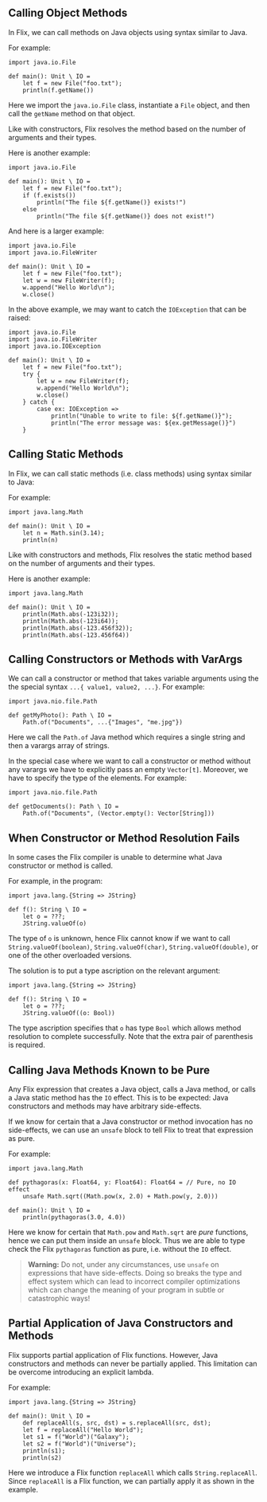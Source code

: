 ## Calling Object Methods

In Flix, we can call methods on Java objects using syntax similar to Java.

For example:

```flix
import java.io.File

def main(): Unit \ IO = 
    let f = new File("foo.txt");
    println(f.getName())
```

Here we import the `java.io.File` class, instantiate a `File` object, and then
call the `getName` method on that object. 

Like with constructors, Flix resolves the method based on the number of
arguments and their types.

Here is another example:

```flix
import java.io.File

def main(): Unit \ IO = 
    let f = new File("foo.txt");
    if (f.exists())
        println("The file ${f.getName()} exists!")
    else
        println("The file ${f.getName()} does not exist!")
```

And here is a larger example:

```flix
import java.io.File
import java.io.FileWriter

def main(): Unit \ IO = 
    let f = new File("foo.txt");
    let w = new FileWriter(f);
    w.append("Hello World\n");
    w.close()
```

In the above example, we may want to catch the `IOException` that can be raised:

```flix
import java.io.File
import java.io.FileWriter
import java.io.IOException

def main(): Unit \ IO = 
    let f = new File("foo.txt");
    try {
        let w = new FileWriter(f);
        w.append("Hello World\n");
        w.close()
    } catch {
        case ex: IOException => 
            println("Unable to write to file: ${f.getName()}");
            println("The error message was: ${ex.getMessage()}")
    }
```

## Calling Static Methods

In Flix, we can call static methods (i.e. class methods) using syntax similar to Java:

For example:

```flix
import java.lang.Math

def main(): Unit \ IO = 
    let n = Math.sin(3.14);
    println(n)

```

Like with constructors and methods, Flix resolves the static method based on the
number of arguments and their types.

Here is another example:

```flix
import java.lang.Math

def main(): Unit \ IO = 
    println(Math.abs(-123i32));
    println(Math.abs(-123i64));
    println(Math.abs(-123.456f32));
    println(Math.abs(-123.456f64))
```

## Calling Constructors or Methods with VarArgs

We can call a constructor or method that takes variable arguments using the
the special syntax `...{ value1, value2, ...}`. For example:

```flix
import java.nio.file.Path

def getMyPhoto(): Path \ IO =
    Path.of("Documents", ...{"Images", "me.jpg"})
```

Here we call the `Path.of` Java method which requires a single string and then
a varargs array of strings.

In the special case where we want to call a constructor or method without any
varargs we have to explicitly pass an empty `Vector[t]`. Moreover, we have to
specify the type of the elements. For example:

```
import java.nio.file.Path

def getDocuments(): Path \ IO =
    Path.of("Documents", (Vector.empty(): Vector[String]))
```

## When Constructor or Method Resolution Fails

In some cases the Flix compiler is unable to determine what Java constructor or
method is called.

For example, in the program:

```flix
import java.lang.{String => JString}

def f(): String \ IO = 
    let o = ???;
    JString.valueOf(o)
```

The type of `o` is unknown, hence Flix cannot know if we want to call
`String.valueOf(boolean)`, `String.valueOf(char)`, `String.valueOf(double)`, or
one of the other overloaded versions. 

The solution is to put a type ascription on the relevant argument: 

```flix
import java.lang.{String => JString}

def f(): String \ IO = 
    let o = ???;
    JString.valueOf((o: Bool))
```

The type ascription specifies that `o` has type `Bool` which allows method
resolution to complete successfully. Note that the extra pair of parenthesis is
required. 

## Calling Java Methods Known to be Pure

Any Flix expression that creates a Java object, calls a Java method, or calls a
Java static method has the `IO` effect. This is to be expected: Java
constructors and methods may have arbitrary side-effects. 

If we know for certain that a Java constructor or method invocation has no
side-effects, we can use an `unsafe` block to tell Flix to treat that expression
as pure. 

For example:

```flix
import java.lang.Math

def pythagoras(x: Float64, y: Float64): Float64 = // Pure, no IO effect
    unsafe Math.sqrt((Math.pow(x, 2.0) + Math.pow(y, 2.0)))

def main(): Unit \ IO = 
    println(pythagoras(3.0, 4.0))
```

Here we know for certain that `Math.pow` and `Math.sqrt` are _pure_ functions,
hence we can put them inside an `unsafe` block. Thus we are able to type check
the Flix `pythagoras` function as pure, i.e. without the `IO` effect.

> **Warning:** Do not, under any circumstances, use `unsafe` on expressions that
> have side-effects. Doing so breaks the type and effect system which can lead
> to incorrect compiler optimizations which can change the meaning of your
> program in subtle or catastrophic ways! 

## Partial Application of Java Constructors and Methods

Flix supports partial application of Flix functions. However, Java constructors
and methods can never be partially applied. This limitation can be overcome
introducing an explicit lambda.

For example:

```flix
import java.lang.{String => JString}

def main(): Unit \ IO = 
    def replaceAll(s, src, dst) = s.replaceAll(src, dst);
    let f = replaceAll("Hello World");
    let s1 = f("World")("Galaxy");
    let s2 = f("World")("Universe");
    println(s1);
    println(s2)
```

Here we introduce a Flix function `replaceAll` which calls `String.replaceAll`.
Since `replaceAll` is a Flix function, we can partially apply it as shown in the
example. 
